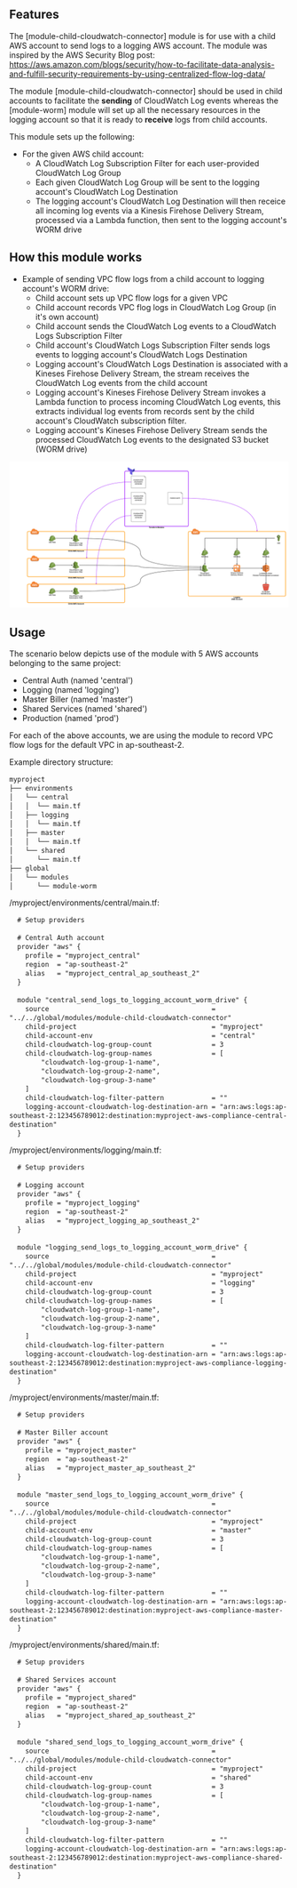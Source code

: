 ## Features

The [module-child-cloudwatch-connector] module is for use with a child AWS account to send logs to a logging AWS account. The module was inspired by the AWS Security Blog post: https://aws.amazon.com/blogs/security/how-to-facilitate-data-analysis-and-fulfill-security-requirements-by-using-centralized-flow-log-data/

The module [module-child-cloudwatch-connector] should be used in child accounts to facilitate the **sending** of CloudWatch Log events whereas the [module-worm] module will set up all the necessary resources in the logging account so that it is ready to **receive** logs from child accounts.

This module sets up the following:

* For the given AWS child account:
    * A CloudWatch Log Subscription Filter for each user-provided CloudWatch Log Group
    * Each given CloudWatch Log Group will be sent to the logging account's CloudWatch Log Destination
    * The logging account's CloudWatch Log Destination will then receice all incoming log events via a Kinesis Firehose Delivery Stream, processed via a Lambda function, then sent to the logging account's WORM drive

## How this module works

* Example of sending VPC flow logs from a child account to logging account's WORM drive:
    * Child account sets up VPC flow logs for a given VPC
    * Child account records VPC flog logs in CloudWatch Log Group (in it's own account)
    * Child account sends the CloudWatch Log events to a CloudWatch Logs Subscription Filter
    * Child account's CloudWatch Logs Subscription Filter sends logs events to logging account's CloudWatch Logs Destination
    * Logging account's CloudWatch Logs Destination is associated with a Kineses Firehose Delivery Stream, the stream receives the CloudWatch Log events from the child account
    * Logging account's Kineses Firehose Delivery Stream invokes a Lambda function to process incoming CloudWatch Log events, this extracts individual log events from records sent by the child account's CloudWatch subscription filter.
    * Logging account's Kineses Firehose Delivery Stream sends the processed CloudWatch Log events to the designated S3 bucket (WORM drive)

![diagram.png](https://github.com/merps/terraform-modules/blob/master/module-child-cloudwatch-connector/diagram.png)

## Usage

The scenario below depicts use of the module with 5 AWS accounts belonging to the same project:
* Central Auth (named 'central')
* Logging (named 'logging')
* Master Biller (named 'master')
* Shared Services (named 'shared')
* Production (named 'prod')

For each of the above accounts, we are using the module to record VPC flow logs for the default VPC in ap-southeast-2.

Example directory structure:
```
myproject
├── environments
│   └── central
│   │  └── main.tf
│   ├── logging
│   │  └── main.tf
│   ├── master
│   │  └── main.tf
│   └── shared
│      └── main.tf
├── global
│   └── modules
│      └── module-worm
```

/myproject/environments/central/main.tf:
```
  # Setup providers

  # Central Auth account
  provider "aws" {
    profile = "myproject_central"
    region  = "ap-southeast-2"
    alias   = "myproject_central_ap_southeast_2"
  }

  module "central_send_logs_to_logging_account_worm_drive" {
    source                                         = "../../global/modules/module-child-cloudwatch-connector"
    child-project                                  = "myproject"
    child-account-env                              = "central"
    child-cloudwatch-log-group-count               = 3
    child-cloudwatch-log-group-names               = [
        "cloudwatch-log-group-1-name",
        "cloudwatch-log-group-2-name",
        "cloudwatch-log-group-3-name"
    ]
    child-cloudwatch-log-filter-pattern            = ""
    logging-account-cloudwatch-log-destination-arn = "arn:aws:logs:ap-southeast-2:123456789012:destination:myproject-aws-compliance-central-destination"
  }
```

/myproject/environments/logging/main.tf:
```
  # Setup providers

  # Logging account
  provider "aws" {
    profile = "myproject_logging"
    region  = "ap-southeast-2"
    alias   = "myproject_logging_ap_southeast_2"
  }

  module "logging_send_logs_to_logging_account_worm_drive" {
    source                                         = "../../global/modules/module-child-cloudwatch-connector"
    child-project                                  = "myproject"
    child-account-env                              = "logging"
    child-cloudwatch-log-group-count               = 3
    child-cloudwatch-log-group-names               = [
        "cloudwatch-log-group-1-name",
        "cloudwatch-log-group-2-name",
        "cloudwatch-log-group-3-name"
    ]
    child-cloudwatch-log-filter-pattern            = ""
    logging-account-cloudwatch-log-destination-arn = "arn:aws:logs:ap-southeast-2:123456789012:destination:myproject-aws-compliance-logging-destination"
  }
```

/myproject/environments/master/main.tf:
```
  # Setup providers

  # Master Biller account
  provider "aws" {
    profile = "myproject_master"
    region  = "ap-southeast-2"
    alias   = "myproject_master_ap_southeast_2"
  }

  module "master_send_logs_to_logging_account_worm_drive" {
    source                                         = "../../global/modules/module-child-cloudwatch-connector"
    child-project                                  = "myproject"
    child-account-env                              = "master"
    child-cloudwatch-log-group-count               = 3
    child-cloudwatch-log-group-names               = [
        "cloudwatch-log-group-1-name",
        "cloudwatch-log-group-2-name",
        "cloudwatch-log-group-3-name"
    ]
    child-cloudwatch-log-filter-pattern            = ""
    logging-account-cloudwatch-log-destination-arn = "arn:aws:logs:ap-southeast-2:123456789012:destination:myproject-aws-compliance-master-destination"
  }
```

/myproject/environments/shared/main.tf:
```
  # Setup providers

  # Shared Services account
  provider "aws" {
    profile = "myproject_shared"
    region  = "ap-southeast-2"
    alias   = "myproject_shared_ap_southeast_2"
  }

  module "shared_send_logs_to_logging_account_worm_drive" {
    source                                         = "../../global/modules/module-child-cloudwatch-connector"
    child-project                                  = "myproject"
    child-account-env                              = "shared"
    child-cloudwatch-log-group-count               = 3
    child-cloudwatch-log-group-names               = [
        "cloudwatch-log-group-1-name",
        "cloudwatch-log-group-2-name",
        "cloudwatch-log-group-3-name"
    ]
    child-cloudwatch-log-filter-pattern            = ""
    logging-account-cloudwatch-log-destination-arn = "arn:aws:logs:ap-southeast-2:123456789012:destination:myproject-aws-compliance-shared-destination"
  }
```
